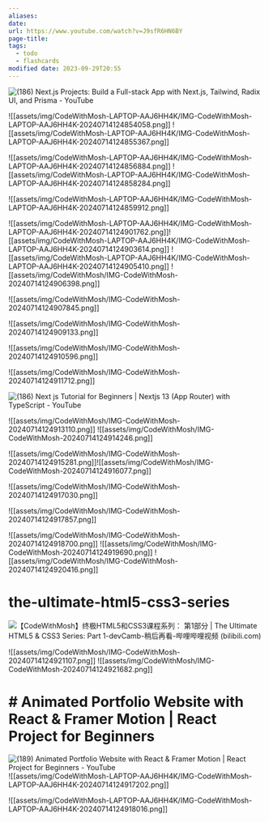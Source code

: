 ```yaml
---
aliases: 
date: 
url: https://www.youtube.com/watch?v=J9sfR6HN6BY
page-title: 
tags:
  - todo
  - flashcards
modified date: 2023-09-29T20:55
---
```

![(186) Next.js Projects: Build a Full-stack App with Next.js, Tailwind, Radix UI, and Prisma - YouTube](https://www.youtube.com/watch?v=J9sfR6HN6BY)

![[assets/img/CodeWithMosh-LAPTOP-AAJ6HH4K/IMG-CodeWithMosh-LAPTOP-AAJ6HH4K-20240714124854058.png]]
![[assets/img/CodeWithMosh-LAPTOP-AAJ6HH4K/IMG-CodeWithMosh-LAPTOP-AAJ6HH4K-20240714124855367.png]]

![[assets/img/CodeWithMosh-LAPTOP-AAJ6HH4K/IMG-CodeWithMosh-LAPTOP-AAJ6HH4K-20240714124856884.png]]
![[assets/img/CodeWithMosh-LAPTOP-AAJ6HH4K/IMG-CodeWithMosh-LAPTOP-AAJ6HH4K-20240714124858284.png]]

![[assets/img/CodeWithMosh-LAPTOP-AAJ6HH4K/IMG-CodeWithMosh-LAPTOP-AAJ6HH4K-20240714124859912.png]]

![[assets/img/CodeWithMosh-LAPTOP-AAJ6HH4K/IMG-CodeWithMosh-LAPTOP-AAJ6HH4K-20240714124901762.png]]![[assets/img/CodeWithMosh-LAPTOP-AAJ6HH4K/IMG-CodeWithMosh-LAPTOP-AAJ6HH4K-20240714124903614.png]]
![[assets/img/CodeWithMosh-LAPTOP-AAJ6HH4K/IMG-CodeWithMosh-LAPTOP-AAJ6HH4K-20240714124905410.png]]
![[assets/img/CodeWithMosh/IMG-CodeWithMosh-20240714124906398.png]]

![[assets/img/CodeWithMosh/IMG-CodeWithMosh-20240714124907845.png]]

![[assets/img/CodeWithMosh/IMG-CodeWithMosh-20240714124909133.png]]

![[assets/img/CodeWithMosh/IMG-CodeWithMosh-20240714124910596.png]]

![[assets/img/CodeWithMosh/IMG-CodeWithMosh-20240714124911712.png]]

![(186) Next js Tutorial for Beginners | Nextjs 13 (App Router) with TypeScript - YouTube](https://www.youtube.com/watch?v=ZVnjOPwW4ZA)

![[assets/img/CodeWithMosh/IMG-CodeWithMosh-20240714124913110.png]]
![[assets/img/CodeWithMosh/IMG-CodeWithMosh-20240714124914246.png]]

 ![[assets/img/CodeWithMosh/IMG-CodeWithMosh-20240714124915281.png]]![[assets/img/CodeWithMosh/IMG-CodeWithMosh-20240714124916077.png]]

![[assets/img/CodeWithMosh/IMG-CodeWithMosh-20240714124917030.png]]

![[assets/img/CodeWithMosh/IMG-CodeWithMosh-20240714124917857.png]]

![[assets/img/CodeWithMosh/IMG-CodeWithMosh-20240714124918700.png]]
![[assets/img/CodeWithMosh/IMG-CodeWithMosh-20240714124919690.png]]
![[assets/img/CodeWithMosh/IMG-CodeWithMosh-20240714124920416.png]]

# the-ultimate-html5-css3-series
![【CodeWithMosh】终极HTML5和CSS3课程系列： 第1部分 | The Ultimate HTML5 & CSS3 Series: Part 1-devCamb-稍后再看-哔哩哔哩视频 (bilibili.com)](https://www.bilibili.com/list/watchlater?oid=443998872&bvid=BV1KL411z7wW&spm_id_from=333.788.top_right_bar_window_view_later.content.click&p=18)

![[assets/img/CodeWithMosh/IMG-CodeWithMosh-20240714124921107.png]]
![[assets/img/CodeWithMosh/IMG-CodeWithMosh-20240714124921682.png]]

# # Animated Portfolio Website with React & Framer Motion | React Project for Beginners
![(189) Animated Portfolio Website with React & Framer Motion | React Project for Beginners - YouTube](https://www.youtube.com/watch?v=CHGHuF24Cjw)
![[assets/img/CodeWithMosh-LAPTOP-AAJ6HH4K/IMG-CodeWithMosh-LAPTOP-AAJ6HH4K-20240714124917202.png]]

![[assets/img/CodeWithMosh-LAPTOP-AAJ6HH4K/IMG-CodeWithMosh-LAPTOP-AAJ6HH4K-20240714124918016.png]]
